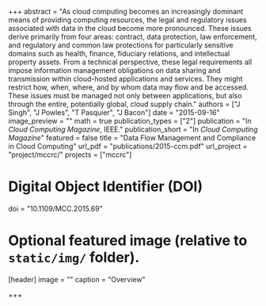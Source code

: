 +++
abstract = "As cloud computing becomes an increasingly dominant means of providing computing resources, the legal and regulatory issues associated with data in the cloud become more pronounced. These issues derive primarily from four areas: contract, data protection, law enforcement, and regulatory and common law protections for particularly sensitive domains such as health, finance, fiduciary relations, and intellectual property assets. From a technical perspective, these legal requirements all impose information management obligations on data sharing and transmission within cloud-hosted applications and services. They might restrict how, when, where, and by whom data may flow and be accessed. These issues must be managed not only between applications, but also through the entire, potentially global, cloud supply chain."
authors = ["J Singh", "J Powles", "T Pasquier", "J Bacon"]
date = "2015-09-16"
image_preview = ""
math = true
publication_types = ["2"]
publication = "In *Cloud Computing Magazine*, IEEE."
publication_short = "In *Cloud Computing Magazine*"
featured = false
title = "Data Flow Management and Compliance in Cloud Computing"
url_pdf = "publications/2015-ccm.pdf"
url_project = "project/mccrc/"
projects = ["mccrc"]

# Digital Object Identifier (DOI)
doi = "10.1109/MCC.2015.69"

# Optional featured image (relative to `static/img/` folder).
[header]
image = ""
caption = "Overview"

+++
